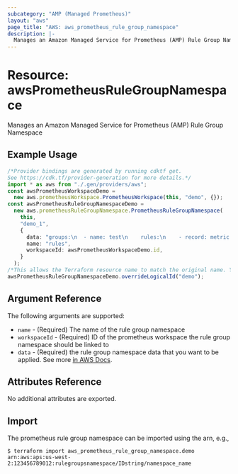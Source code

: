 ```yaml
---
subcategory: "AMP (Managed Prometheus)"
layout: "aws"
page_title: "AWS: aws_prometheus_rule_group_namespace"
description: |-
  Manages an Amazon Managed Service for Prometheus (AMP) Rule Group Namespace
---
```


# Resource: awsPrometheusRuleGroupNamespace

Manages an Amazon Managed Service for Prometheus (AMP) Rule Group Namespace

## Example Usage

```typescript
/*Provider bindings are generated by running cdktf get.
See https://cdk.tf/provider-generation for more details.*/
import * as aws from "./.gen/providers/aws";
const awsPrometheusWorkspaceDemo =
  new aws.prometheusWorkspace.PrometheusWorkspace(this, "demo", {});
const awsPrometheusRuleGroupNamespaceDemo =
  new aws.prometheusRuleGroupNamespace.PrometheusRuleGroupNamespace(
    this,
    "demo_1",
    {
      data: "groups:\n  - name: test\n    rules:\n    - record: metric:recording_rule\n      expr: avg(rate(container_cpu_usage_seconds_total[5m]))\n",
      name: "rules",
      workspaceId: awsPrometheusWorkspaceDemo.id,
    }
  );
/*This allows the Terraform resource name to match the original name. You can remove the call if you don't need them to match.*/
awsPrometheusRuleGroupNamespaceDemo.overrideLogicalId("demo");

```

## Argument Reference

The following arguments are supported:

* `name` - (Required) The name of the rule group namespace
* `workspaceId` - (Required) ID of the prometheus workspace the rule group namespace should be linked to
* `data` - (Required) the rule group namespace data that you want to be applied. See more [in AWS Docs](https://docs.aws.amazon.com/prometheus/latest/userguide/AMP-Ruler.html).

## Attributes Reference

No additional attributes are exported.

## Import

The prometheus rule group namespace can be imported using the arn, e.g.,

```console
$ terraform import aws_prometheus_rule_group_namespace.demo arn:aws:aps:us-west-2:123456789012:rulegroupsnamespace/IDstring/namespace_name
```
